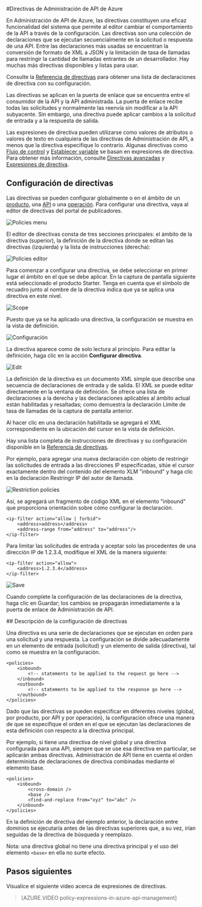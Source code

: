 <properties 
	pageTitle="Directivas de Administración de API de Azure" 
	description="Obtenga información acerca de cómo crear, editar y configurar directivas en Administración de API." 
	services="api-management" 
	documentationCenter="" 
	authors="steved0x" 
	manager="dwrede" 
	editor=""/>

<tags 
	ms.service="api-management" 
	ms.workload="mobile" 
	ms.tgt_pltfrm="na" 
	ms.devlang="na" 
	ms.topic="article" 
	ms.date="11/16/2015" 
	ms.author="sdanie"/>


#Directivas de Administración de API de Azure

En Administración de API de Azure, las directivas constituyen una eficaz funcionalidad del sistema que permite al editor cambiar el comportamiento de la API a través de la configuración. Las directivas son una colección de declaraciones que se ejecutan secuencialmente en la solicitud o respuesta de una API. Entre las declaraciones más usadas se encuentran la conversión de formato de XML a JSON y la limitación de tasa de llamadas para restringir la cantidad de llamadas entrantes de un desarrollador. Hay muchas más directivas disponibles y listas para usar.

Consulte la [Referencia de directivas][] para obtener una lista de declaraciones de directiva con su configuración.

Las directivas se aplican en la puerta de enlace que se encuentra entre el consumidor de la API y la API administrada. La puerta de enlace recibe todas las solicitudes y normalmente las reenvía sin modificar a la API subyacente. Sin embargo, una directiva puede aplicar cambios a la solicitud de entrada y a la respuesta de salida.

Las expresiones de directiva pueden utilizarse como valores de atributos o valores de texto en cualquiera de las directivas de Administración de API, a menos que la directiva especifique lo contrario. Algunas directivas como [Flujo de control][] y [Establecer variable][] se basan en expresiones de directiva. Para obtener más información, consulte [Directivas avanzadas][] y [Expresiones de directiva][].

## <a name="scopes"> </a>Configuración de directivas
Las directivas se pueden configurar globalmente o en el ámbito de un [producto][], una [API][] o una [operación][]. Para configurar una directiva, vaya al editor de directivas del portal de publicadores.

![Policies menu][policies-menu]

El editor de directivas consta de tres secciones principales: el ámbito de la directiva (superior), la definición de la directiva donde se editan las directivas (izquierda) y la lista de instrucciones (derecha):

![Policies editor][policies-editor]

Para comenzar a configurar una directiva, se debe seleccionar en primer lugar el ámbito en el que se debe aplicar. En la captura de pantalla siguiente está seleccionado el producto Starter. Tenga en cuenta que el símbolo de recuadro junto al nombre de la directiva indica que ya se aplica una directiva en este nivel.

![Scope][policies-scope]

Puesto que ya se ha aplicado una directiva, la configuración se muestra en la vista de definición.

![Configuración][policies-configure]

La directiva aparece como de solo lectura al principio. Para editar la definición, haga clic en la acción **Configurar directiva**.

![Edit][policies-edit]

La definición de la directiva es un documento XML simple que describe una secuencia de declaraciones de entrada y de salida. El XML se puede editar directamente en la ventana de definición. Se ofrece una lista de declaraciones a la derecha y las declaraciones aplicables al ámbito actual están habilitadas y resaltadas; como demuestra la declaración Límite de tasa de llamadas de la captura de pantalla anterior.

Al hacer clic en una declaración habilitada se agregará el XML correspondiente en la ubicación del cursor en la vista de definición.

Hay una lista completa de instrucciones de directivas y su configuración disponible en la [Referencia de directivas][].

Por ejemplo, para agregar una nueva declaración con objeto de restringir las solicitudes de entrada a las direcciones IP especificadas, sitúe el cursor exactamente dentro del contenido del elemento XLM "inbound" y haga clic en la declaración Restringir IP del autor de llamada.

![Restriction policies][policies-restrict]

Así, se agregará un fragmento de código XML en el elemento "inbound" que proporciona orientación sobre cómo configurar la declaración.

	<ip-filter action="allow | forbid">
		<address>address</address>
		<address-range from="address" to="address"/>
	</ip-filter>

Para limitar las solicitudes de entrada y aceptar solo las procedentes de una dirección IP de 1.2.3.4, modifique el XML de la manera siguiente:

	<ip-filter action="allow">
		<address>1.2.3.4</address>
	</ip-filter>

![Save][policies-save]

Cuando complete la configuración de las declaraciones de la directiva, haga clic en Guardar; los cambios se propagarán inmediatamente a la puerta de enlace de Administración de API.

##<a name="sections"> </a>Descripción de la configuración de directivas

Una directiva es una serie de declaraciones que se ejecutan en orden para una solicitud y una respuesta. La configuración se divide adecuadamente en un elemento de entrada (solicitud) y un elemento de salida (directiva), tal como se muestra en la configuración.

	<policies>
		<inbound>
			<!-- statements to be applied to the request go here -->
		</inbound>
		<outbound>
			<!-- statements to be applied to the response go here -->
		</outbound>
	</policies>

Dado que las directivas se pueden especificar en diferentes niveles (global, por producto, por API y por operación), la configuración ofrece una manera de que se especifique el orden en el que se ejecutan las declaraciones de esta definición con respecto a la directiva principal.

Por ejemplo, si tiene una directiva de nivel global y una directiva configurada para una API, siempre que se use esa directiva en particular, se aplicarán ambas directivas. Administración de API tiene en cuenta el orden determinista de declaraciones de directiva combinadas mediante el elemento base.

	<policies>
    	<inbound>
        	<cross-domain />
        	<base />
        	<find-and-replace from="xyz" to="abc" />
    	</inbound>
	</policies>

En la definición de directiva del ejemplo anterior, la declaración entre dominios se ejecutaría antes de las directivas superiores que, a su vez, irían seguidas de la directiva de búsqueda y reemplazo.

Nota: una directiva global no tiene una directiva principal y el uso del elemento `<base>` en ella no surte efecto.

## Pasos siguientes

Visualice el siguiente vídeo acerca de expresiones de directivas.

> [AZURE.VIDEO policy-expressions-in-azure-api-management]

[Referencia de directivas]: api-management-policy-reference.md
[producto]: api-management-howto-add-products.md
[API]: api-management-howto-add-products.md#add-apis
[operación]: api-management-howto-add-operations.md

[Directivas avanzadas]: https://msdn.microsoft.com/library/azure/dn894085.aspx
[Flujo de control]: https://msdn.microsoft.com/library/azure/dn894085.aspx#choose
[Establecer variable]: https://msdn.microsoft.com/library/azure/dn894085.aspx#set_variable
[Expresiones de directiva]: https://msdn.microsoft.com/library/azure/dn910913.aspx

[policies-menu]: ./media/api-management-howto-policies/api-management-policies-menu.png
[policies-editor]: ./media/api-management-howto-policies/api-management-policies-editor.png
[policies-scope]: ./media/api-management-howto-policies/api-management-policies-scope.png
[policies-configure]: ./media/api-management-howto-policies/api-management-policies-configure.png
[policies-edit]: ./media/api-management-howto-policies/api-management-policies-edit.png
[policies-restrict]: ./media/api-management-howto-policies/api-management-policies-restrict.png
[policies-save]: ./media/api-management-howto-policies/api-management-policies-save.png

<!---HONumber=Nov15_HO4-->